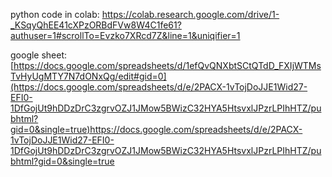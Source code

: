 python code in colab:
https://colab.research.google.com/drive/1-_KSqyQhEE41cXPzORBdFVw8W4C1fe61?authuser=1#scrollTo=Evzko7XRcd7Z&line=1&uniqifier=1

google sheet:
[https://docs.google.com/spreadsheets/d/1efQvQNXbtSCtQTdD_FXIjWTMsTvHyUgMTY7N7dONxQg/edit#gid=0](https://docs.google.com/spreadsheets/d/e/2PACX-1vTojDoJJE1Wid27-EFI0-1DfGojUt9hDDzDrC3zgrvOZJ1JMow5BWizC32HYA5HtsvxlJPzrLPIhHTZ/pubhtml?gid=0&single=true)https://docs.google.com/spreadsheets/d/e/2PACX-1vTojDoJJE1Wid27-EFI0-1DfGojUt9hDDzDrC3zgrvOZJ1JMow5BWizC32HYA5HtsvxlJPzrLPIhHTZ/pubhtml?gid=0&single=true
									
									
									

